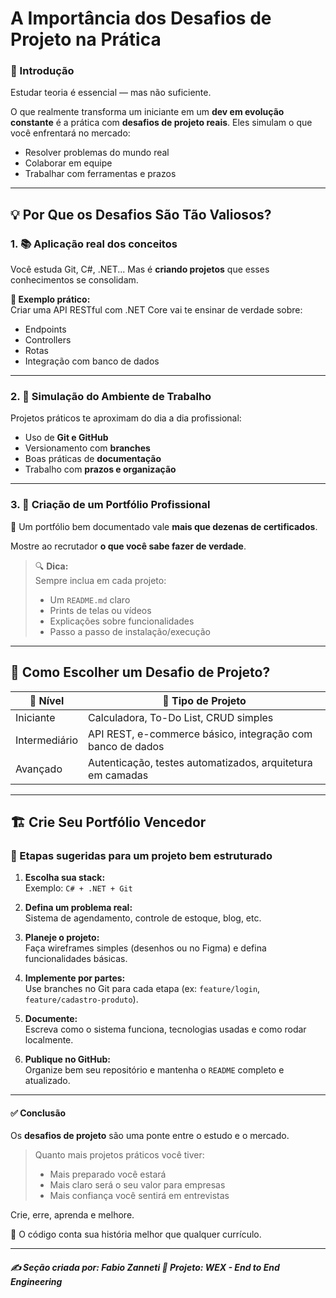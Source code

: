 # A Importância dos Desafios de Projeto na Prática

### 🎯 Introdução

Estudar teoria é essencial — mas não suficiente.

O que realmente transforma um iniciante em um **dev em evolução constante** é a prática com **desafios de projeto reais**. Eles simulam o que você enfrentará no mercado:

- Resolver problemas do mundo real
- Colaborar em equipe
- Trabalhar com ferramentas e prazos

---

## 💡 Por Que os Desafios São Tão Valiosos?

### 1. 📚 Aplicação real dos conceitos

Você estuda Git, C#, .NET... Mas é **criando projetos** que esses conhecimentos se consolidam.

**🧪 Exemplo prático:**  
Criar uma API RESTful com .NET Core vai te ensinar de verdade sobre:

- Endpoints
- Controllers
- Rotas
- Integração com banco de dados

---

### 2. 🏢 Simulação do Ambiente de Trabalho

Projetos práticos te aproximam do dia a dia profissional:

- Uso de **Git e GitHub**
- Versionamento com **branches**
- Boas práticas de **documentação**
- Trabalho com **prazos e organização**

---

### 3. 🧳 Criação de um Portfólio Profissional

📌 Um portfólio bem documentado vale **mais que dezenas de certificados**.

Mostre ao recrutador **o que você sabe fazer de verdade**.

> 🔍 **Dica:**  
> Sempre inclua em cada projeto:
> - Um `README.md` claro
> - Prints de telas ou vídeos
> - Explicações sobre funcionalidades
> - Passo a passo de instalação/execução

---

## 🧩 Como Escolher um Desafio de Projeto?

| 🔰 Nível       | 💼 Tipo de Projeto                                         |
|---------------|-------------------------------------------------------------|
| Iniciante      | Calculadora, To-Do List, CRUD simples                      |
| Intermediário  | API REST, e-commerce básico, integração com banco de dados |
| Avançado       | Autenticação, testes automatizados, arquitetura em camadas |

---

## 🏗️ Crie Seu Portfólio Vencedor

### 🔄 Etapas sugeridas para um projeto bem estruturado

1. **Escolha sua stack:**  
   Exemplo: `C# + .NET + Git`

2. **Defina um problema real:**  
   Sistema de agendamento, controle de estoque, blog, etc.

3. **Planeje o projeto:**  
   Faça wireframes simples (desenhos ou no Figma) e defina funcionalidades básicas.

4. **Implemente por partes:**  
   Use branches no Git para cada etapa (ex: `feature/login`, `feature/cadastro-produto`).

5. **Documente:**  
   Escreva como o sistema funciona, tecnologias usadas e como rodar localmente.

6. **Publique no GitHub:**  
   Organize bem seu repositório e mantenha o `README` completo e atualizado.

---

#### ✅ Conclusão

Os **desafios de projeto** são uma ponte entre o estudo e o mercado.

> Quanto mais projetos práticos você tiver:
> - Mais preparado você estará
> - Mais claro será o seu valor para empresas
> - Mais confiança você sentirá em entrevistas

Crie, erre, aprenda e melhore.

📌 O código conta sua história melhor que qualquer currículo.

---

##### ✍️ **Seção criada por:** *Fabio Zanneti* 🎯 Projeto: **WEX - End to End Engineering**
